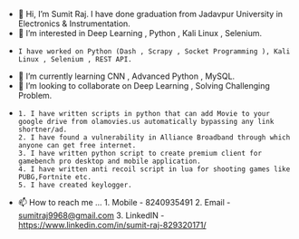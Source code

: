 - 👋 Hi, I’m Sumit Raj. I have done graduation from Jadavpur University in Electronics & Instrumentation.
- 👀 I’m interested in Deep Learning , Python , Kali Linux , Selenium.
-     I have worked on Python (Dash , Scrapy , Socket Programming ), Kali Linux , Selenium , REST API.
- 🌱 I’m currently learning CNN , Advanced Python , MySQL.
- 💞️ I’m looking to collaborate on Deep Learning , Solving Challenging Problem.
-     1. I have written scripts in python that can add Movie to your google drive from olamovies.us automatically bypassing any link shortner/ad.
      2. I have found a vulnerability in Alliance Broadband through which anyone can get free internet.
      3. I have written python script to create premium client for gamebench pro desktop and mobile application.
      4. I have written anti recoil script in lua for shooting games like PUBG,Fortnite etc.
      5. I have created keylogger.
- 📫 How to reach me ...
      1. Mobile - 8240935491
      2. Email - sumitraj9968@gmail.com
      3. LinkedIN - https://www.linkedin.com/in/sumit-raj-829320171/

<!---
sumitraj9968/sumitraj9968 is a ✨ special ✨ repository because its `README.md` (this file) appears on your GitHub profile.
You can click the Preview link to take a look at your changes.
--->
